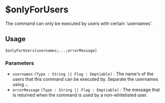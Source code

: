 # $onlyForUsers
The command can only be executed by users with certain 'usernames'.

## Usage
```
$onlyForUsers[usernames;...;errorMessage]
```

### Parameters 
- `usernames` `(Type : String || Flag : Emptiable)` : The name's of the users that this command can be executed by. Separate the usernames using `;`.
- `errorMessage` `(Type : String || Flag : Emptiable)` : The message that is returned when the command is used by a non-whitelisted user.

